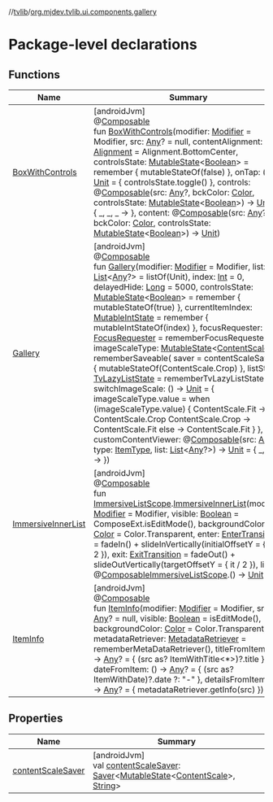 //[tvlib](../../index.md)/[org.mjdev.tvlib.ui.components.gallery](index.md)

# Package-level declarations

## Functions

| Name | Summary |
|---|---|
| [BoxWithControls](-box-with-controls.md) | [androidJvm]<br>@[Composable](https://developer.android.com/reference/kotlin/androidx/compose/runtime/Composable.html)<br>fun [BoxWithControls](-box-with-controls.md)(modifier: [Modifier](https://developer.android.com/reference/kotlin/androidx/compose/ui/Modifier.html) = Modifier, src: [Any](https://kotlinlang.org/api/latest/jvm/stdlib/kotlin/-any/index.html)? = null, contentAlignment: [Alignment](https://developer.android.com/reference/kotlin/androidx/compose/ui/Alignment.html) = Alignment.BottomCenter, controlsState: [MutableState](https://developer.android.com/reference/kotlin/androidx/compose/runtime/MutableState.html)&lt;[Boolean](https://kotlinlang.org/api/latest/jvm/stdlib/kotlin/-boolean/index.html)&gt; = remember { mutableStateOf(false) }, onTap: () -&gt; [Unit](https://kotlinlang.org/api/latest/jvm/stdlib/kotlin/-unit/index.html) = { controlsState.toggle() }, controls: @[Composable](https://developer.android.com/reference/kotlin/androidx/compose/runtime/Composable.html)(src: [Any](https://kotlinlang.org/api/latest/jvm/stdlib/kotlin/-any/index.html)?, bckColor: [Color](https://developer.android.com/reference/kotlin/androidx/compose/ui/graphics/Color.html), controlsState: [MutableState](https://developer.android.com/reference/kotlin/androidx/compose/runtime/MutableState.html)&lt;[Boolean](https://kotlinlang.org/api/latest/jvm/stdlib/kotlin/-boolean/index.html)&gt;) -&gt; [Unit](https://kotlinlang.org/api/latest/jvm/stdlib/kotlin/-unit/index.html) = { _, _, _ -&gt; }, content: @[Composable](https://developer.android.com/reference/kotlin/androidx/compose/runtime/Composable.html)(src: [Any](https://kotlinlang.org/api/latest/jvm/stdlib/kotlin/-any/index.html)?, bckColor: [Color](https://developer.android.com/reference/kotlin/androidx/compose/ui/graphics/Color.html), controlsState: [MutableState](https://developer.android.com/reference/kotlin/androidx/compose/runtime/MutableState.html)&lt;[Boolean](https://kotlinlang.org/api/latest/jvm/stdlib/kotlin/-boolean/index.html)&gt;) -&gt; [Unit](https://kotlinlang.org/api/latest/jvm/stdlib/kotlin/-unit/index.html)) |
| [Gallery](-gallery.md) | [androidJvm]<br>@[Composable](https://developer.android.com/reference/kotlin/androidx/compose/runtime/Composable.html)<br>fun [Gallery](-gallery.md)(modifier: [Modifier](https://developer.android.com/reference/kotlin/androidx/compose/ui/Modifier.html) = Modifier, list: [List](https://kotlinlang.org/api/latest/jvm/stdlib/kotlin.collections/-list/index.html)&lt;[Any](https://kotlinlang.org/api/latest/jvm/stdlib/kotlin/-any/index.html)?&gt; = listOf(Unit), index: [Int](https://kotlinlang.org/api/latest/jvm/stdlib/kotlin/-int/index.html) = 0, delayedHide: [Long](https://kotlinlang.org/api/latest/jvm/stdlib/kotlin/-long/index.html) = 5000, controlsState: [MutableState](https://developer.android.com/reference/kotlin/androidx/compose/runtime/MutableState.html)&lt;[Boolean](https://kotlinlang.org/api/latest/jvm/stdlib/kotlin/-boolean/index.html)&gt; = remember { mutableStateOf(true) }, currentItemIndex: [MutableIntState](https://developer.android.com/reference/kotlin/androidx/compose/runtime/MutableIntState.html) = remember { mutableIntStateOf(index) }, focusRequester: [FocusRequester](https://developer.android.com/reference/kotlin/androidx/compose/ui/focus/FocusRequester.html) = rememberFocusRequester(), imageScaleType: [MutableState](https://developer.android.com/reference/kotlin/androidx/compose/runtime/MutableState.html)&lt;[ContentScale](https://developer.android.com/reference/kotlin/androidx/compose/ui/layout/ContentScale.html)&gt; = rememberSaveable(         saver = contentScaleSaver     ) {         mutableStateOf(ContentScale.Crop)     }, listState: [TvLazyListState](https://developer.android.com/reference/kotlin/androidx/tv/foundation/lazy/list/TvLazyListState.html) = rememberTvLazyListState(), switchImageScale: () -&gt; [Unit](https://kotlinlang.org/api/latest/jvm/stdlib/kotlin/-unit/index.html) = {         imageScaleType.value = when (imageScaleType.value) {             ContentScale.Fit -&gt; ContentScale.Crop             ContentScale.Crop -&gt; ContentScale.Fit             else -&gt; ContentScale.Fit         }     }, customContentViewer: @[Composable](https://developer.android.com/reference/kotlin/androidx/compose/runtime/Composable.html)(src: [Any](https://kotlinlang.org/api/latest/jvm/stdlib/kotlin/-any/index.html)?, type: [ItemType](../org.mjdev.tvlib.helpers.media/-item-type/index.md), list: [List](https://kotlinlang.org/api/latest/jvm/stdlib/kotlin.collections/-list/index.html)&lt;[Any](https://kotlinlang.org/api/latest/jvm/stdlib/kotlin/-any/index.html)?&gt;) -&gt; [Unit](https://kotlinlang.org/api/latest/jvm/stdlib/kotlin/-unit/index.html) = { _, _, _ -&gt; }) |
| [ImmersiveInnerList](-immersive-inner-list.md) | [androidJvm]<br>@[Composable](https://developer.android.com/reference/kotlin/androidx/compose/runtime/Composable.html)<br>fun [ImmersiveListScope](../org.mjdev.tvlib.ui.components.immersivelist/-immersive-list-scope/index.md).[ImmersiveInnerList](-immersive-inner-list.md)(modifier: [Modifier](https://developer.android.com/reference/kotlin/androidx/compose/ui/Modifier.html) = Modifier, visible: [Boolean](https://kotlinlang.org/api/latest/jvm/stdlib/kotlin/-boolean/index.html) = ComposeExt.isEditMode(), backgroundColor: [Color](https://developer.android.com/reference/kotlin/androidx/compose/ui/graphics/Color.html) = Color.Transparent, enter: [EnterTransition](https://developer.android.com/reference/kotlin/androidx/compose/animation/EnterTransition.html) = fadeIn() + slideInVertically(initialOffsetY = { it / 2 }), exit: [ExitTransition](https://developer.android.com/reference/kotlin/androidx/compose/animation/ExitTransition.html) = fadeOut() + slideOutVertically(targetOffsetY = { it / 2 }), list: @[Composable](https://developer.android.com/reference/kotlin/androidx/compose/runtime/Composable.html)[ImmersiveListScope](../org.mjdev.tvlib.ui.components.immersivelist/-immersive-list-scope/index.md).() -&gt; [Unit](https://kotlinlang.org/api/latest/jvm/stdlib/kotlin/-unit/index.html) = {}) |
| [ItemInfo](-item-info.md) | [androidJvm]<br>@[Composable](https://developer.android.com/reference/kotlin/androidx/compose/runtime/Composable.html)<br>fun [ItemInfo](-item-info.md)(modifier: [Modifier](https://developer.android.com/reference/kotlin/androidx/compose/ui/Modifier.html) = Modifier, src: [Any](https://kotlinlang.org/api/latest/jvm/stdlib/kotlin/-any/index.html)? = null, visible: [Boolean](https://kotlinlang.org/api/latest/jvm/stdlib/kotlin/-boolean/index.html) = isEditMode(), backgroundColor: [Color](https://developer.android.com/reference/kotlin/androidx/compose/ui/graphics/Color.html) = Color.Transparent, metadataRetriever: [MetadataRetriever](../org.mjdev.tvlib.helpers.media/-metadata-retriever/index.md) = rememberMetaDataRetriever(), titleFromItem: () -&gt; [Any](https://kotlinlang.org/api/latest/jvm/stdlib/kotlin/-any/index.html)? = {         (src as? ItemWithTitle&lt;*&gt;)?.title     }, dateFromItem: () -&gt; [Any](https://kotlinlang.org/api/latest/jvm/stdlib/kotlin/-any/index.html)? = {         (src as? ItemWithDate)?.date ?: &quot;-&quot;     }, detailsFromItem: () -&gt; [Any](https://kotlinlang.org/api/latest/jvm/stdlib/kotlin/-any/index.html)? = {         metadataRetriever.getInfo(src)     }) |

## Properties

| Name | Summary |
|---|---|
| [contentScaleSaver](content-scale-saver.md) | [androidJvm]<br>val [contentScaleSaver](content-scale-saver.md): [Saver](https://developer.android.com/reference/kotlin/androidx/compose/runtime/saveable/Saver.html)&lt;[MutableState](https://developer.android.com/reference/kotlin/androidx/compose/runtime/MutableState.html)&lt;[ContentScale](https://developer.android.com/reference/kotlin/androidx/compose/ui/layout/ContentScale.html)&gt;, [String](https://kotlinlang.org/api/latest/jvm/stdlib/kotlin/-string/index.html)&gt; |
